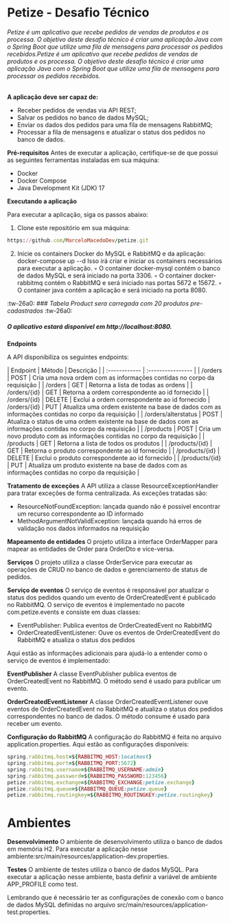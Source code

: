 # Petize - Desafio Técnico
###### Petize é um aplicativo que recebe pedidos de vendas de produtos e os processa. O objetivo deste desafio técnico é criar uma aplicação Java com o Spring Boot que utilize uma fila de mensagens para processar os pedidos recebidos.Petize é um aplicativo que recebe pedidos de vendas de produtos e os processa. O objetivo deste desafio técnico é criar uma aplicação Java com o Spring Boot que utilize uma fila de mensagens para processar os pedidos recebidos.
**A aplicação deve ser capaz de:**
- Receber pedidos de vendas via API REST;
- Salvar os pedidos no banco de dados MySQL;
- Enviar os dados dos pedidos para uma fila de mensagens RabbitMQ;
- Processar a fila de mensagens e atualizar o status dos pedidos no banco de dados.

**Pré-requisitos**
Antes de executar a aplicação, certifique-se de que possui as seguintes ferramentas instaladas em sua máquina:
- Docker
- Docker Compose
- Java Development Kit (JDK) 17

**Executando a aplicação**

Para executar a aplicação, siga os passos abaixo:
1. Clone este repositório em sua máquina:
```ruby
https://github.com/MarceloMacedoDev/petize.git
```

2. Inicie os containers Docker do MySQL e RabbitMQ e da aplicação:
   docker-compose up --d
   Isso irá criar e iniciar os containers necessários para executar a aplicação.
   ◦ O container docker-mysql contém o banco de dados MySQL e será iniciado na porta 3306.
   ◦ O container docker-rabbitmq contém o RabbitMQ e será iniciado nas portas 5672 e 15672.
   ◦ O container java contém a aplicação e será iniciado na porta 8080.

:tw-26a0: ### _Tabela Product sera carregada com 20 produtos pre-cadastrados_ :tw-26a0:


##### O aplicativo estará disponível em http://localhost:8080.
**Endpoints**

A API disponibiliza os seguintes endpoints:
 

 | Endpoint | Método | Descrição | 
 |  :------------  | :---------------- |
 | /orders | POST | Cria uma nova ordem com as informações contidas no corpo da requisição | 
 | /orders | GET | Retorna a lista de todas as ordens | 
 | /orders/{id} | GET | Retorna a ordem correspondente ao id fornecido | 
 | /orders/{id} | DELETE | Exclui a ordem correspondente ao id fornecido
 | /orders/{id} | PUT | Atualiza uma ordem existente na base de dados com as informações contidas no corpo da requisição |
 | /orders/alterstatus | POST	 | Atualiza o status de uma ordem existente na base de dados com as informações contidas no corpo da requisição |
 | /products | POST | Cria um novo produto com as informações contidas no corpo da requisição |
 | /products | GET | Retorna a lista de todos os produtos |
 | /products/{id} | GET | Retorna o produto correspondente ao id fornecido |
 | /products/{id} | DELETE | Exclui o produto correspondente ao id fornecido |
 | /products/{id} | PUT | Atualiza um produto existente na base de dados com as informações contidas no corpo da requisição |
 
**Tratamento de exceções**
A API utiliza a classe ResourceExceptionHandler para tratar exceções de forma centralizada. As exceções tratadas são:
- ResourceNotFoundException: lançada quando não é possível encontrar um recurso correspondente ao ID informado
-  MethodArgumentNotValidException: lançada quando há erros de validação nos dados informados na requisição

**Mapeamento de entidades**
O projeto utiliza a interface OrderMapper para mapear as entidades de Order para OrderDto e vice-versa.

**Serviços**
O projeto utiliza a classe OrderService para executar as operações de CRUD no banco de dados e gerenciamento de status de pedidos.

**Serviço de eventos**
O serviço de eventos é responsável por atualizar o status dos pedidos quando um evento de OrderCreatedEvent é publicado no RabbitMQ.
O serviço de eventos é implementado no pacote com.petize.events e consiste em duas classes:
- EventPublisher: Publica eventos de OrderCreatedEvent no RabbitMQ
- OrderCreatedEventListener: Ouve os eventos de OrderCreatedEvent do RabbitMQ e atualiza o status dos pedidos

Aqui estão as informações adicionais para ajudá-lo a entender como o serviço de eventos é implementado:

**EventPublisher**
A classe EventPublisher publica eventos de OrderCreatedEvent no RabbitMQ. O método send é usado para publicar um evento.

**OrderCreatedEventListener**
A classe OrderCreatedEventListener ouve eventos de OrderCreatedEvent no RabbitMQ e atualiza o status dos pedidos correspondentes no banco de dados. O método consume é usado para receber um evento.

**Configuração do RabbitMQ**
A configuração do RabbitMQ é feita no arquivo application.properties. Aqui estão as configurações disponíveis:

```ruby
spring.rabbitmq.host=${RABBITMQ_HOST:localhost}
spring.rabbitmq.port=${RABBITMQ_PORT:5672}
spring.rabbitmq.username=${RABBITMQ_USERNAME:admin}
spring.rabbitmq.password=${RABBITMQ_PASSWORD:123456}
petize.rabbitmq.exchange=${RABBITMQ_EXCHANGE:petize.exchange}
petize.rabbitmq.queue=${RABBITMQ_QUEUE:petize.queue}
petize.rabbitmq.routingkey=${RABBITMQ_ROUTINGKEY:petize.routingkey}
```
# **Ambientes**
**Desenvolvimento**
O ambiente de desenvolvimento utiliza o banco de dados em memória H2. Para executar a aplicação nesse ambiente:src/main/resources/application-dev.properties.

**Testes**
O ambiente de testes utiliza o banco de dados MySQL. Para executar a aplicação nesse ambiente, basta definir a variável de ambiente APP_PROFILE como test.

Lembrando que é necessário ter as configurações de conexão com o banco de dados MySQL definidas no arquivo src/main/resources/application-test.properties.